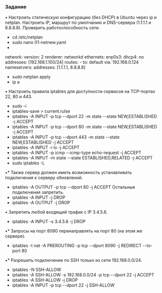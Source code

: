 ### Задание

 • Настроить статическую конфигурацию (без DHCP) в Ubuntu через ip и netplan.
Настроить IP, маршрут по умолчанию и DNS-сервера (1.1.1.1 и 8.8.8.8).
Проверить работоспособность сети.

* cd /etc/netplan
* sudo nano 01-netnew.yaml
*   
network:
  version: 2
  renderer: networkd
  ethernets:
    enp0s3:
       dhcp4: no
       addresses: [192.168.1.100/24]
       routes:
         - to: default
           via: 192.168.0.124
       nameservers:
        addresses: [1.1.1.1, 8.8.8.8]
* sudo netplan apply
* ip a

• Настроить правила iptables для доступности сервисов на TCP-портах 22, 80 и 443.

*  sudo -i
* iptables-save > current.rulse
* iptables -A INPUT -p tcp --dport 22 -m state --state NEW,ESTABLISHED -j ACCEPT
* iptables -A INPUT -p tcp --dport 80 -m state --state NEW,ESTABLISHED -j ACCEPT
*  iptables -A INPUT -p tcp --dport 443 -m state --state NEW,ESTABLISHED -j ACCEPT
* iptables -A INPUT -i lo -j ACCEPT
* iptables -A INPUT -p icmp --icmp-type echo-request -j ACCEPT
* iptables -A INPUT -m state --state ESTABLISHED,RELATED -j ACCEPT
* sudo iptables -L 

•* Также сервер должен иметь возможность устанавливать подключения к серверу обновлений.
* iptables -A OUTPUT -p tcp --dport 80 -j ACCEPT
Остальные подключения запретить.
* iptables -A INPUT -j DROP
* iptables -A OUTPUT -j DROP

• Запретить любой входящий трафик с IP 3.4.5.6.
* iptables -A INPUT -s 3.4.5.6 -j DROP


•* Запросы на порт 8090 перенаправлять на порт 80 (на этом же сервере).
* iptables -t nat -A PREROUTING -p tcp --dport 8090 -j REDIRECT --to-port 80


•* Разрешить подключение по SSH только из сети 192.168.0.0/24.
* iptables -N SSH-ALLOW
* iptables -A SSH-ALLOW -s 192.168.0.0/24 -p tcp --dport 22 -j ACCEPT
* iptables -A SSH-ALLOW -j DROP
* iptables -A INPUT -p tcp --dport 22 -j SSH-ALLOW